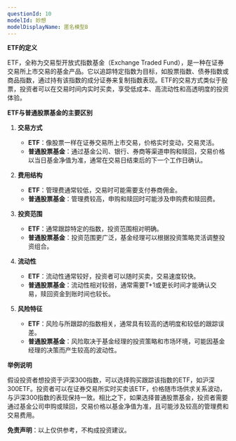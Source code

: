 ```yaml
---
questionId: 10
modelId: 妙想
modelDisplayName: 匿名模型B
---
```

**ETF的定义**

ETF，全称为交易型开放式指数基金（Exchange Traded Fund），是一种在证券交易所上市交易的基金产品。它以追踪特定指数为目标，如股票指数、债券指数或商品指数，通过持有该指数的成分证券来复制指数表现。ETF的交易方式类似于股票，投资者可以在交易时间内实时买卖，享受低成本、高流动性和高透明度的投资体验。

**ETF与普通股票基金的主要区别**

1. **交易方式**
    
    - **ETF**：像股票一样在证券交易所上市交易，价格实时变动，交易灵活。
    - **普通股票基金**：通过基金公司、银行、券商等渠道申购和赎回，交易价格以当日基金净值为准，通常在交易日结束后的下一个工作日确认。
2. **费用结构**
    
    - **ETF**：管理费通常较低，交易时可能需要支付券商佣金。
    - **普通股票基金**：管理费较高，申购和赎回时可能涉及申购费和赎回费。
3. **投资范围**
    
    - **ETF**：通常跟踪特定的指数，投资范围相对明确。
    - **普通股票基金**：投资范围更广泛，基金经理可以根据投资策略灵活调整投资组合。
4. **流动性**
    
    - **ETF**：流动性通常较好，投资者可以随时买卖，交易速度较快。
    - **普通股票基金**：流动性相对较弱，通常需要T+1或更长时间才能确认交易，赎回资金到账时间也较长。
5. **风险特征**
    
    - **ETF**：风险与所跟踪的指数相关，通常具有较高的透明度和较低的跟踪误差。
    - **普通股票基金**：风险取决于基金经理的投资策略和市场环境，可能因基金经理的决策而产生较高的波动性。

**举例说明**

假设投资者想投资于沪深300指数，可以选择购买跟踪该指数的ETF，如沪深300ETF。投资者可以在证券交易所实时买卖该ETF，价格随市场供求关系波动，与沪深300指数的表现保持一致。相比之下，如果选择普通股票基金，投资者需要通过基金公司申购或赎回，交易价格以基金净值为准，且可能涉及较高的管理费和交易费用。

**免责声明**：以上仅供参考，不构成投资建议。